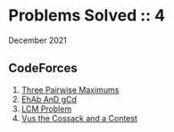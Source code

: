 # Problems Solved :: 4
December 2021

CodeForces
-----------------
1. [Three Pairwise Maximums](https://codeforces.com/problemset/problem/1385/A)
1. [EhAb AnD gCd](https://codeforces.com/problemset/problem/1325/A)
1. [LCM Problem](https://codeforces.com/problemset/problem/1389/A)
1. [Vus the Cossack and a Contest](https://codeforces.com/problemset/problem/1186/A)